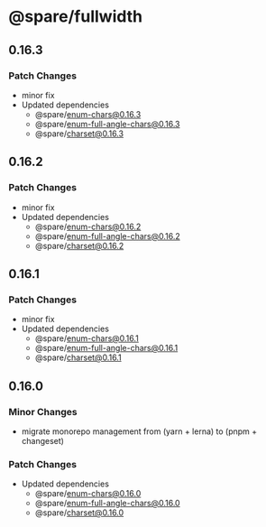 # @spare/fullwidth

## 0.16.3

### Patch Changes

- minor fix
- Updated dependencies
  - @spare/enum-chars@0.16.3
  - @spare/enum-full-angle-chars@0.16.3
  - @spare/charset@0.16.3

## 0.16.2

### Patch Changes

- minor fix
- Updated dependencies
  - @spare/enum-chars@0.16.2
  - @spare/enum-full-angle-chars@0.16.2
  - @spare/charset@0.16.2

## 0.16.1

### Patch Changes

- minor fix
- Updated dependencies
  - @spare/enum-chars@0.16.1
  - @spare/enum-full-angle-chars@0.16.1
  - @spare/charset@0.16.1

## 0.16.0

### Minor Changes

- migrate monorepo management from (yarn + lerna) to (pnpm + changeset)

### Patch Changes

- Updated dependencies
  - @spare/enum-chars@0.16.0
  - @spare/enum-full-angle-chars@0.16.0
  - @spare/charset@0.16.0
